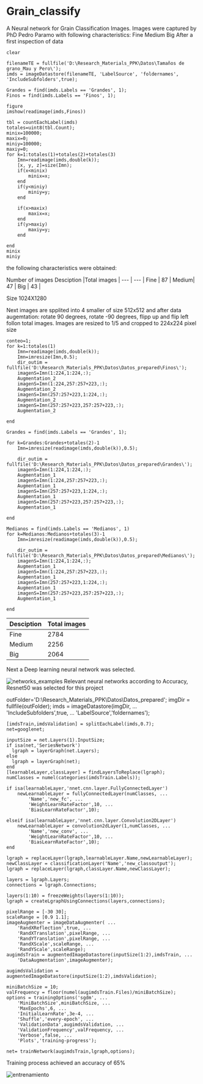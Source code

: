 # Grain_classify
A Neural network for Grain Classification Images. Images were captured by PhD Pedro Paramo with following characteristics:
Fine
Medium
Big
After a first inspection of data 
```
clear

filenameTE = fullfile('D:\Research_Materials_PPK\Datos\Tamaños de grano_Mau y Pero\');
imds = imageDatastore(filenameTE, 'LabelSource', 'foldernames', 'IncludeSubfolders',true);

Grandes = find(imds.Labels == 'Grandes', 1);
Finos = find(imds.Labels == 'Finos', 1);

figure
imshow(readimage(imds,Finos))

tbl = countEachLabel(imds)
totales=uint8(tbl.Count);
minix=100000;
maxix=0;
miniy=100000;
maxiy=0;
for k=1:totales(1)+totales(2)+totales(3)
    Imn=readimage(imds,double(k));
    [x, y, z]=size(Imn);
    if(x<minix)
        minix=x;
    end
    if(y<miniy)
        miniy=y;
    end

    if(x>maxix)
        maxix=x;
    end
    if(y>maxiy)
        maxiy=y;
    end

end
minix
miniy
```
the following characteristics were obtained:

  

Number of images
Desciption |Total images | 
--- | --- | 
Fine  | 87 | 
Medium| 47 | 
Big | 43 | 

Size 1024X1280 


Next images are spplited into 4 smaller of size 512x512 and after data augemtation: rotate 90 degrees, rotate -90 degrees, flipp up and flip left follon total images.
Images are resized to 1/5 and cropped to 224x224 pixel size
```
conteo=1;
for k=1:totales(1)
    Imn=readimage(imds,double(k));
    Imn=imresize(Imn,0.5);
    dir_outim = fullfile('D:\Research_Materials_PPK\Datos\Datos_prepared\Finos\');
    imagenS=Imn(1:224,1:224,:);
    Augmentation_2
    imagenS=Imn(1:224,257:257+223,:);
    Augmentation_2
    imagenS=Imn(257:257+223,1:224,:);
    Augmentation_2
    imagenS=Imn(257:257+223,257:257+223,:);
    Augmentation_2

end

Grandes = find(imds.Labels == 'Grandes', 1);

for k=Grandes:Grandes+totales(2)-1
    Imn=imresize(readimage(imds,double(k)),0.5);

    dir_outim = fullfile('D:\Research_Materials_PPK\Datos\Datos_prepared\Grandes\');
    imagenS=Imn(1:224,1:224,:);
    Augmentation_1
    imagenS=Imn(1:224,257:257+223,:);
    Augmentation_1
    imagenS=Imn(257:257+223,1:224,:);
    Augmentation_1
    imagenS=Imn(257:257+223,257:257+223,:);
    Augmentation_1

end

Medianos = find(imds.Labels == 'Medianos', 1)
for k=Medianos:Medianos+totales(3)-1
    Imn=imresize(readimage(imds,double(k)),0.5);
    
    dir_outim = fullfile('D:\Research_Materials_PPK\Datos\Datos_prepared\Medianos\');
    imagenS=Imn(1:224,1:224,:);
    Augmentation_1
    imagenS=Imn(1:224,257:257+223,:);
    Augmentation_1
    imagenS=Imn(257:257+223,1:224,:);
    Augmentation_1
    imagenS=Imn(257:257+223,257:257+223,:);
    Augmentation_1

end
```


Desciption |Total images | 
--- | --- | 
Fine  | 2784 | 
Medium| 2256 | 
Big | 2064 | 

Next a Deep learning neural network was selected.


![networks_examples](https://user-images.githubusercontent.com/44585823/171680445-4b4e076c-6f8f-4df0-9a3f-3a589c283d70.png)
Relevant neural networks according to Accuracy, Resnet50 was selected for this project





outFolder='D:\Research_Materials_PPK\Datos\Datos_prepared';
imgDir = fullfile(outFolder);
imds = imageDatastore(imgDir, ...
    'IncludeSubfolders',true, ...
    'LabelSource','foldernames');

```
[imdsTrain,imdsValidation] = splitEachLabel(imds,0.7);
net=googlenet;

inputSize = net.Layers(1).InputSize;
if isa(net,'SeriesNetwork') 
  lgraph = layerGraph(net.Layers); 
else
  lgraph = layerGraph(net);
end 
[learnableLayer,classLayer] = findLayersToReplace(lgraph);
numClasses = numel(categories(imdsTrain.Labels));

if isa(learnableLayer,'nnet.cnn.layer.FullyConnectedLayer')
    newLearnableLayer = fullyConnectedLayer(numClasses, ...
        'Name','new_fc', ...
        'WeightLearnRateFactor',10, ...
        'BiasLearnRateFactor',10);
    
elseif isa(learnableLayer,'nnet.cnn.layer.Convolution2DLayer')
    newLearnableLayer = convolution2dLayer(1,numClasses, ...
        'Name','new_conv', ...
        'WeightLearnRateFactor',10, ...
        'BiasLearnRateFactor',10);
end

lgraph = replaceLayer(lgraph,learnableLayer.Name,newLearnableLayer);
newClassLayer = classificationLayer('Name','new_classoutput');
lgraph = replaceLayer(lgraph,classLayer.Name,newClassLayer);

layers = lgraph.Layers;
connections = lgraph.Connections;

layers(1:10) = freezeWeights(layers(1:10));
lgraph = createLgraphUsingConnections(layers,connections);

pixelRange = [-30 30];
scaleRange = [0.9 1.1];
imageAugmenter = imageDataAugmenter( ...
    'RandXReflection',true, ...
    'RandXTranslation',pixelRange, ...
    'RandYTranslation',pixelRange, ...
    'RandXScale',scaleRange, ...
    'RandYScale',scaleRange);
augimdsTrain = augmentedImageDatastore(inputSize(1:2),imdsTrain, ...
    'DataAugmentation',imageAugmenter);

augimdsValidation = augmentedImageDatastore(inputSize(1:2),imdsValidation);

miniBatchSize = 10;
valFrequency = floor(numel(augimdsTrain.Files)/miniBatchSize);
options = trainingOptions('sgdm', ...
    'MiniBatchSize',miniBatchSize, ...
    'MaxEpochs',6, ...
    'InitialLearnRate',3e-4, ...
    'Shuffle','every-epoch', ...
    'ValidationData',augimdsValidation, ...
    'ValidationFrequency',valFrequency, ...
    'Verbose',false, ...
    'Plots','training-progress');
    
net= trainNetwork(augimdsTrain,lgraph,options);
```

Training process achieved an accuracy of 65%





![entrenamiento](https://user-images.githubusercontent.com/44585823/171682328-61d57794-ea9b-444e-8ac7-36a91193b92c.png)
